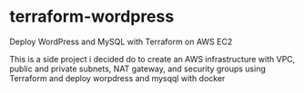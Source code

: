 # terraform-wordpress
Deploy WordPress and MySQL with Terraform on AWS EC2

This is a side project i decided do to create an AWS infrastructure with VPC, public and private subnets, NAT gateway, and security groups using Terraform and deploy worpdress and mysqql with docker
